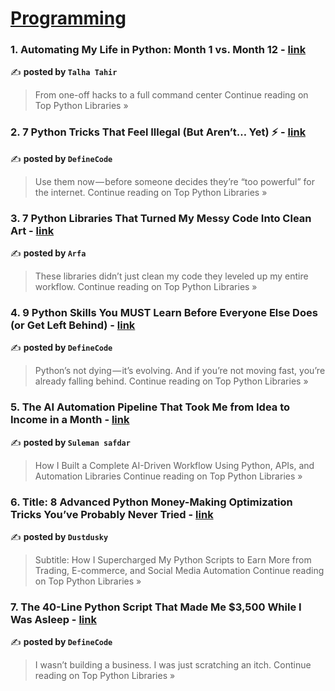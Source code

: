 
<h1><a href=https://medium.com/tag/programming/recommended target="_blank" rel="noopener noreferrer">Programming</a></h1>
<h3>1. Automating My Life in Python: Month 1 vs. Month 12 - <a href="https://medium.com/top-python-libraries/automating-my-life-in-python-month-1-vs-month-12-430dee9e521d?source=rss------programming-5" target="_blank" rel="noopener noreferrer">link</a></h3>

✍️ **posted by `Talha Tahir`**

<blockquote>From one-off hacks to a full command center
Continue reading on Top Python Libraries »</blockquote>

<h3>2. 7 Python Tricks That Feel Illegal (But Aren’t… Yet) ⚡ - <a href="https://medium.com/top-python-libraries/7-python-tricks-that-feel-illegal-but-arent-yet-a1d379b6265d?source=rss------programming-5" target="_blank" rel="noopener noreferrer">link</a></h3>

✍️ **posted by `DefineCode`**

<blockquote>Use them now — before someone decides they’re “too powerful” for the internet.
Continue reading on Top Python Libraries »</blockquote>

<h3>3. 7 Python Libraries That Turned My Messy Code Into Clean Art - <a href="https://medium.com/top-python-libraries/7-python-libraries-that-turned-my-messy-code-into-clean-art-2154de18a7ea?source=rss------programming-5" target="_blank" rel="noopener noreferrer">link</a></h3>

✍️ **posted by `Arfa`**

<blockquote>These libraries didn’t just clean my code they leveled up my entire workflow.
Continue reading on Top Python Libraries »</blockquote>

<h3>4. 9 Python Skills You MUST Learn Before Everyone Else Does (or Get Left Behind) - <a href="https://medium.com/top-python-libraries/9-python-skills-you-must-learn-before-everyone-else-does-or-get-left-behind-6e9eb50fb9c3?source=rss------programming-5" target="_blank" rel="noopener noreferrer">link</a></h3>

✍️ **posted by `DefineCode`**

<blockquote>Python’s not dying — it’s evolving. And if you’re not moving fast, you’re already falling behind.
Continue reading on Top Python Libraries »</blockquote>

<h3>5. The AI Automation Pipeline That Took Me from Idea to Income in a Month - <a href="https://medium.com/top-python-libraries/the-ai-automation-pipeline-that-took-me-from-idea-to-income-in-a-month-fa4c1b9d7f17?source=rss------programming-5" target="_blank" rel="noopener noreferrer">link</a></h3>

✍️ **posted by `Suleman safdar`**

<blockquote>How I Built a Complete AI-Driven Workflow Using Python, APIs, and Automation Libraries
Continue reading on Top Python Libraries »</blockquote>

<h3>6. Title: 8 Advanced Python Money-Making Optimization Tricks You’ve Probably Never Tried - <a href="https://medium.com/top-python-libraries/title-8-advanced-python-money-making-optimization-tricks-youve-probably-never-tried-4a3355d2310a?source=rss------programming-5" target="_blank" rel="noopener noreferrer">link</a></h3>

✍️ **posted by `Dustdusky`**

<blockquote>Subtitle: How I Supercharged My Python Scripts to Earn More from Trading, E-commerce, and Social Media Automation
Continue reading on Top Python Libraries »</blockquote>

<h3>7. The 40-Line Python Script That Made Me $3,500 While I Was Asleep - <a href="https://medium.com/top-python-libraries/the-40-line-python-script-that-made-me-3-500-while-i-was-asleep-9b1f2cde6c7f?source=rss------programming-5" target="_blank" rel="noopener noreferrer">link</a></h3>

✍️ **posted by `DefineCode`**

<blockquote>I wasn’t building a business. I was just scratching an itch.
Continue reading on Top Python Libraries »</blockquote>

